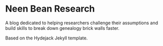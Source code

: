 # Neen Bean Research
A blog dedicated to helping researchers challenge their assumptions and build skills to break down genealogy brick walls faster.

Based on the Hydejack Jekyll template.

[download]: https://github.com/hydecorp/hydejack-starter-kit/archive/master.zip
